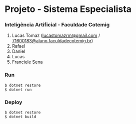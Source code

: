 # Projeto - Sistema Especialista
### Inteligência Artificial - Faculdade Cotemig

1. Lucas Tomaz (lucastomazrm@gmail.com / 71600183@aluno.faculdadecotemig.br)
2. Rafael
3. Daniel
4. Lucas
5. Franciele Sena


### Run
```
$ dotnet restore
$ dotnet run
```


  
### Deploy
```
$ dotnet restore
$ dotnet build
```
